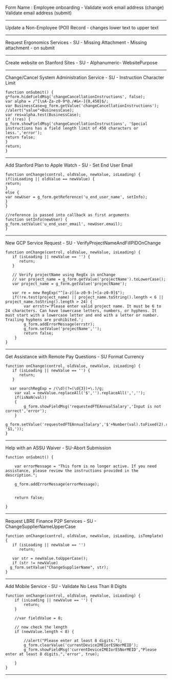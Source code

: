 Form Name : Employee onboarding - Validate work email address (change)
Validate email address (submit)

---

Update a Non-Employee (POI) Record - changes lower text to upper text

---

Request Ergonomics Services - SU - Missing Attachment - Missing attachment - on submit

---

Create website on Stanford Sites - SU - Alphanumeric- WebsitePurpose

---

Change/Cancel System Administration Service - SU - Instruction Character Limit

```
function onSubmit() {
g*form.hideFieldMsg('changeCancellationInstructions', false);
var alpha = /^[\sA-Za-z0-9*@./#&+-]{0,450}$/;
var BusinessCase=g_form.getValue('changeCancellationInstructions');
//alert("value"+BusinessCase);
var res=alpha.test(BusinessCase);
if (!res) {
g_form.showFieldMsg('changeCancellationInstructions', 'Special instructions has a field length limit of 450 characters or less.','error');
return false;
}
return;
}
```

---

Add Stanford Plan to Apple Watch - SU - Set End User Email

```
function onChange(control, oldValue, newValue, isLoading) {
if(isLoading || oldValue == newValue) {
return;
}
else {
var newUser = g_form.getReference('u_end_user_name', setInfo);
}
}

//reference is passed into callback as first arguments
function setInfo(newUser) {
g_form.setValue('u_end_user_email', newUser.email);
}
```

---

New GCP Service Request - SU - VerifyProjectNameAndFillPIDOnChange

```
function onChange(control, oldValue, newValue, isLoading) {
   if (isLoading || newValue == '') {
      return;
   }

   // Verify projectName using RegEx in onChange
   // var project_name = g_form.getValue('projectName').toLowerCase();
   var project_name = g_form.getValue('projectName');

   var re = new RegExp("^[a-z][a-z0-9-]+[a-z0-9]$");
   if(!re.test(project_name) || project_name.toString().length < 6 || project_name.toString().length > 24) {
		var errstr='Please enter valid project name. It must be 6 to 24 characters. Can have lowercase letters, numbers, or hyphens. It must start with a lowercase letter and end with a letter or number. Trailing hyphens are prohibited.';
		g_form.addErrorMessage(errstr);
		g_form.setValue('projectName','');
		return false;
	}
}
```

---

Get Assistance with Remote Pay Questions - SU Format Currency

```
function onChange(control, oldValue, newValue, isLoading) {
   if (isLoading || newValue == '') {
      return;
   }

  var searchRegExp = /(\d)(?=(\d{3})+\.)/g;
	var val = newValue.replaceAll('$','').replaceAll(',','');
	if(isNaN(val))
	{
		g_form.showFieldMsg('requestedFTEAnnualSalary','Input is not correct','error');
	}
	g_form.setValue('requestedFTEAnnualSalary','$'+Number(val).toFixed(2).replace(searchRegExp, '$1,'));
}
```

---

Help with an ASSU Waiver - SU-Abort Submission

```
function onSubmit() {

    var errorMessage = "This form is no longer active. If you need assistance, please review the instructions provided in the description.";

    g_form.addErrorMessage(errorMessage);


    return false;

}
```

---

Request LBRE Finance P2P Services - SU - ChangeSupplierNameUpperCase

```
function onChange(control, oldValue, newValue, isLoading, isTemplate) {
   if (isLoading || newValue == '')
      return;

   var str = newValue.toUpperCase();
   if (str != newValue)
  g_form.setValue("ChangeSupplierName", str);
}
```

---

Add Mobile Service - SU - Validate No Less Than 8 Digits

```
function onChange(control, oldValue, newValue, isLoading) {
    if (isLoading || newValue == '') {
        return;
    }

    //var fieldValue = 8;

    // now check the length
    if (newValue.length < 8) {

        //alert("Please enter at least 8 digits.");
        g_form.clearValue('currentDeviceIMEIorESNorMEID');
		g_form.showFieldMsg('currentDeviceIMEIorESNorMEID',"Please enter at least 8 digits.",'error', true);

    }
}
```

---
